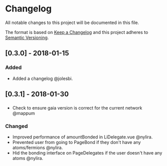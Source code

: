 # Changelog
All notable changes to this project will be documented in this file.

The format is based on [Keep a Changelog](http://keepachangelog.com/en/1.0.0/)
and this project adheres to [Semantic Versioning](http://semver.org/spec/v2.0.0.html).

## [0.3.0] - 2018-01-15
### Added
- Added a changelog @jolesbi.

## [0.3.1] - 2018-01-30
### 
* Check to ensure gaia version is correct for the current network @mappum

### Changed
* Improved performance of amountBonded in LiDelegate.vue @nylira.
* Prevented user from going to PageBond if they don't have any atoms/fermions @nylira.
* Hid the bonding interface on PageDelegates if the user doesn't have any atoms @nylira.
